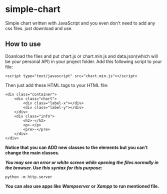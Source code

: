 # simple-chart
Simple chart written with JavaScript and you even don't need to add any css files. just download and use.

## How to use
Doanload the files and put chart.js or chart.min.js and data.json(which will be your personal API) in your project folder.
Add this following script to your file:
```
<script type="text/javascript" src="chart.min.js"></script>
```
Then just add these HTML tags to your HTML file:
```
<div class="container">
    <div class="chart">
        <div class="label-x"></div>
        <div class="label-y"></div>
    </div>
    <div class="info">
        <h2>-</h2>
        <p>-</p>
        <pre>-</pre>
    </div>
</div>
```
**Notice that you can ADD new classes to the elements but you can't change the main classes.**

***You may see an error or white screen while opening the files normally in the browser. Use this syntax for this purpose:***
```
python -m http.server
```
**You can also use apps like** ***Wampserver*** **or** ***Xampp*** **to run mentioned file.**
